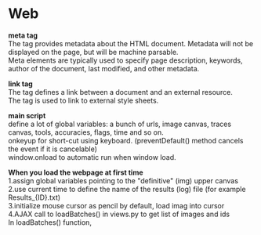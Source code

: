 # Web    
<b> meta tag </b>     
The <meta> tag provides metadata about the HTML document. Metadata will not be displayed on the page, but will be machine parsable.     
Meta elements are typically used to specify page description, keywords, author of the document, last modified, and other metadata.      

<b> link tag </b>   
The <link> tag defines a link between a document and an external resource.      
The <link> tag is used to link to external style sheets.        

<b> main script </b>   
define a lot of global variables: a bunch of urls, image canvas, traces canvas, tools, accuracies, flags, time and so on.        
onkeyup for short-cut using keyboard. (preventDefault() method cancels the event if it is cancelable)    
window.onload to automatic run when window load. 




<b> When you load the webpage at first time </b>   
1.assign global variables pointing to the "definitive" (img) upper canvas    
2.use current time to define the name of the results (log) file (for example Results_{ID}.txt)    
3.initialize mouse cursor as pencil by default, load imag into cursor   
4.AJAX call to loadBatches() in views.py to get list of images and ids     
In loadBatches() function, 

